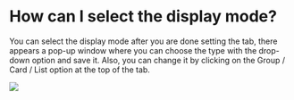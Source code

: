 # How can I select the display mode?

<p class="no-margin">You can select the display mode after you are done setting the tab, there appears a pop-up window where you can choose the type with the drop-down option and save it. Also, you can change it by clicking on the Group / Card / List option at the top of the tab.</p>
<p class="no-margin"></p>
<div class="intercom-container"><img src="/assets/img/teams-pro/image_76.png"></div>

<Hubspot />

